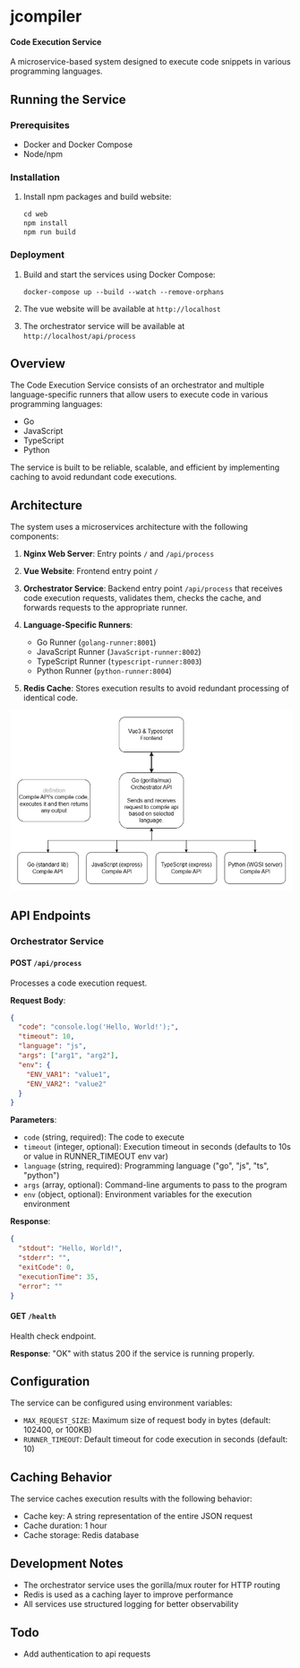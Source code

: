 # jcompiler
#### Code Execution Service

A microservice-based system designed to execute code snippets in various programming languages.

## Running the Service

### Prerequisites

- Docker and Docker Compose
- Node/npm

### Installation

1. Install npm packages and build website:
   ```
   cd web
   npm install
   npm run build
   ```

### Deployment

1. Build and start the services using Docker Compose:
   ```
   docker-compose up --build --watch --remove-orphans
   ```

2. The vue website will be available at `http://localhost`

3. The orchestrator service will be available at `http://localhost/api/process`

## Overview

The Code Execution Service consists of an orchestrator and multiple language-specific runners that allow users to execute code in various programming languages:

- Go
- JavaScript
- TypeScript
- Python

The service is built to be reliable, scalable, and efficient by implementing caching to avoid redundant code executions.

## Architecture

The system uses a microservices architecture with the following components:
1. **Nginx Web Server**: Entry points `/` and `/api/process`

2. **Vue Website**: Frontend entry point `/`

3. **Orchestrator Service**: Backend entry point `/api/process` that receives code execution requests, validates them, checks the cache, and forwards requests to the appropriate runner.

4. **Language-Specific Runners**:
    - Go Runner (`golang-runner:8001`)
    - JavaScript Runner (`JavaScript-runner:8002`)
    - TypeScript Runner (`typescript-runner:8003`)
    - Python Runner (`python-runner:8004`)

5. **Redis Cache**: Stores execution results to avoid redundant processing of identical code.

![Architecture Diagam](./architecture-diagram.webp)

## API Endpoints

### Orchestrator Service

#### POST `/api/process`

Processes a code execution request.

**Request Body**:
```json
{
  "code": "console.log('Hello, World!');",
  "timeout": 10,
  "language": "js",
  "args": ["arg1", "arg2"],
  "env": {
    "ENV_VAR1": "value1",
    "ENV_VAR2": "value2"
  }
}
```

**Parameters**:
- `code` (string, required): The code to execute
- `timeout` (integer, optional): Execution timeout in seconds (defaults to 10s or value in RUNNER_TIMEOUT env var)
- `language` (string, required): Programming language ("go", "js", "ts", "python")
- `args` (array, optional): Command-line arguments to pass to the program
- `env` (object, optional): Environment variables for the execution environment

**Response**:
```json
{
  "stdout": "Hello, World!",
  "stderr": "",
  "exitCode": 0,
  "executionTime": 35,
  "error": ""
}
```

#### GET `/health`

Health check endpoint.

**Response**: "OK" with status 200 if the service is running properly.

## Configuration

The service can be configured using environment variables:

- `MAX_REQUEST_SIZE`: Maximum size of request body in bytes (default: 102400, or 100KB)
- `RUNNER_TIMEOUT`: Default timeout for code execution in seconds (default: 10)

## Caching Behavior

The service caches execution results with the following behavior:

- Cache key: A string representation of the entire JSON request
- Cache duration: 1 hour
- Cache storage: Redis database

## Development Notes

- The orchestrator service uses the gorilla/mux router for HTTP routing
- Redis is used as a caching layer to improve performance
- All services use structured logging for better observability


## Todo

- Add authentication to api requests